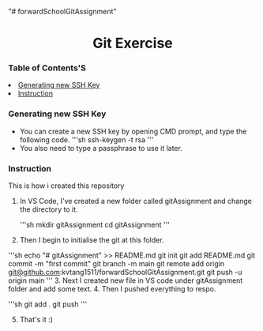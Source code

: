 "# forwardSchoolGitAssignment" 

<h1 align="center">Git Exercise</h1>

<!-- Table of Contents -->
### Table of Contents'S
<li>
    <a href="#Generating new SSH Key">Generating new SSH Key</a>
</li>
<li>
    <a href="#Instruction">Instruction</a>
</li>

<!-- Generating new SSH Key -->
### Generating new SSH Key
* You can create a new SSH key by opening CMD prompt, and type the following code.
'''sh
    ssh-keygen -t rsa
''' 
* You also need to type a passphrase to use it later.

<!-- Instruction -->
### Instruction
This is how i created this repository

1. In VS Code, I've created a new folder called gitAssignment and change the directory to it.

    '''sh
    mkdir gitAssignment
    cd gitAssignment
    '''

2. Then I begin to initialise the git at this folder.

'''sh
    echo "# gitAssignment" >> README.md
    git init
    git add README.md
    git commit -m "first commit"
    git branch -m main
    git remote add origin git@github.com:kvtang1511/forwardSchoolGitAssignment.git
    git push -u origin main
'''
3. Next I created new file in VS code under gitAssignment folder and add some text.
4. Then I pushed everything to respo.

'''sh
    git add .
    git push
'''

5. That's it :)
